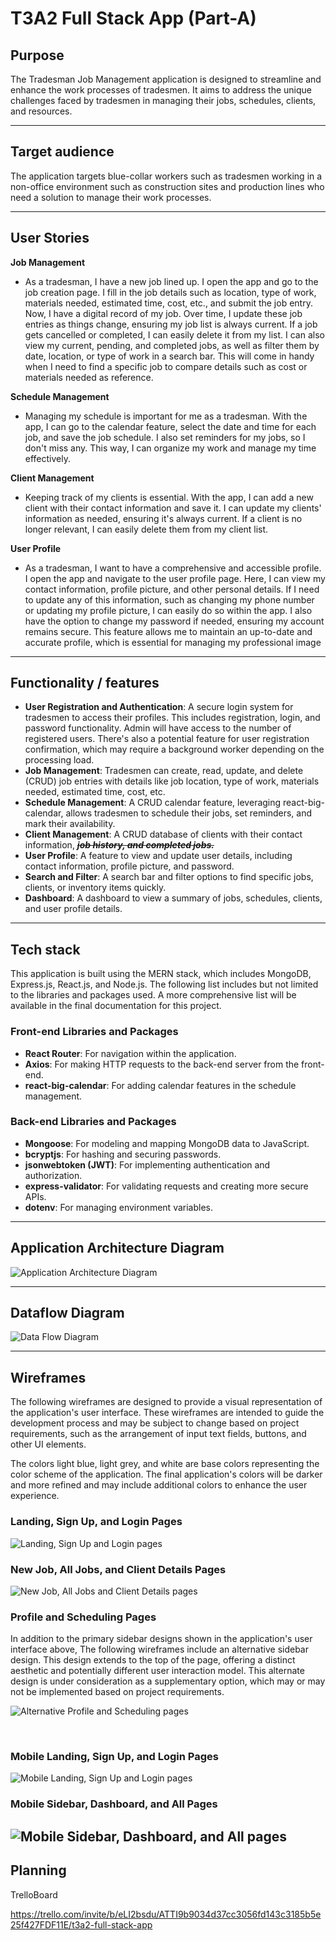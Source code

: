 # T3A2 Full Stack App (Part-A)


## Purpose

The Tradesman Job Management application is designed to streamline and enhance the work
processes of tradesmen. It aims to address the unique challenges faced by tradesmen in 
managing their jobs, schedules, clients, and resources.

---

## Target audience

The application targets blue-collar workers such as tradesmen working in a non-office
environment such as construction sites and production lines who need a solution to
manage their work processes.

---

##  User Stories

**Job Management**
- As a tradesman, I have a new job lined up. I open the app and go to the job creation page. I fill in
  the job details such as location, type of work, materials needed, estimated time, cost, etc., and submit
  the job entry. Now, I have a digital record of my job. Over time, I update these job entries as things
  change, ensuring my job list is always current. If a job gets cancelled or completed, I can easily
  delete it from my list. I can also view my current, pending, and completed jobs, as well as filter them
  by date, location, or type of work in a search bar. This will come in handy when I need to find a specific
  job to compare details such as cost or materials needed as reference.


**Schedule Management**
- Managing my schedule is important for me as a tradesman. With the app, I can go to the calendar feature,
  select the date and time for each job, and save the job schedule. I also set reminders for my jobs, so I
  don't miss any. This way, I can organize my work and manage my time effectively.

**Client Management**
- Keeping track of my clients is essential. With the app, I can add a new client with their contact
  information and save it. I can update my clients' information as needed, ensuring it's always current.
  If a client is no longer relevant, I can easily delete them from my client list.


**User Profile**

- As a tradesman, I want to have a comprehensive and accessible profile. I open the app and navigate
  to the user profile page. Here, I can view my contact information, profile picture, and other
  personal details. If I need to update any of this information, such as changing my phone number or
  updating my profile picture, I can easily do so within the app. I also have the option to change
  my password if needed, ensuring my account remains secure. This feature allows me to maintain an
  up-to-date and accurate profile, which is essential for managing my professional image

---

## Functionality / features

- **User Registration and Authentication**: A secure login system for tradesmen to access their profiles. This includes registration, login, and password functionality. Admin will have access to the number of registered users. There's also a potential feature for user registration confirmation, which may require a background worker depending on the processing load.
- **Job Management**: Tradesmen can create, read, update, and delete (CRUD) job entries with details like job location, type of work, materials needed, estimated time, cost, etc.
- **Schedule Management**: A CRUD calendar feature, leveraging react-big-calendar, allows tradesmen to schedule their jobs, set reminders, and mark their availability.
- **Client Management**: A CRUD database of clients with their contact information, _~~**job history, and completed jobs.**~~_
- **User Profile**: A feature to view and update user details, including contact information, profile picture, and password.
- **Search and Filter**: A search bar and filter options to find specific jobs, clients, or inventory items quickly.
- **Dashboard**: A dashboard to view a summary of jobs, schedules, clients, and user profile details.

---



## Tech stack

This application is built using the MERN stack, which includes MongoDB, Express.js, React.js, and Node.js.
The following list includes but not limited to the libraries and packages used. A more comprehensive
list will be available in the final documentation for this project.

### Front-end Libraries and Packages

- **React Router**: For navigation within the application.
- **Axios**: For making HTTP requests to the back-end server from the front-end.
- **react-big-calendar**: For adding calendar features in the schedule management.

### Back-end Libraries and Packages

- **Mongoose**: For modeling and mapping MongoDB data to JavaScript.
- **bcryptjs**: For hashing and securing passwords.
- **jsonwebtoken (JWT)**: For implementing authentication and authorization.
- **express-validator**: For validating requests and creating more secure APIs.
- **dotenv**: For managing environment variables.



---

## Application Architecture Diagram

![Application Architecture Diagram](./images/aad-1.png)

---

## Dataflow Diagram


![Data Flow Diagram](./images/dfd-v0.png)

---


## Wireframes

The following wireframes are designed to provide a visual representation of the application's user interface.
These wireframes are intended to guide the development process and may be subject to change based on project 
requirements, such as the arrangement of input text fields, buttons, and other UI elements. 

The colors light blue, light grey, and white are base colors representing the color scheme of the application.
The final application's colors will be darker and more refined and may include additional colors to enhance 
the user experience.


### Landing, Sign Up, and Login Pages

![Landing, Sign Up and Login pages](./images/wire_landing-signup-login.png)


### New Job, All Jobs, and Client Details Pages

![New Job, All Jobs and Client Details pages](./images/wire_newjob-alljobs-clients.png)


### Profile and Scheduling Pages


In addition to the primary sidebar designs shown in the application's user interface above,
The following wireframes include an alternative sidebar design. This design extends to the 
top of the page, offering a distinct aesthetic and potentially different user interaction model.
This alternate design is under consideration as a supplementary option, which may or may not be 
implemented based on project requirements.

![Alternative Profile and Scheduling pages](./images/wire_profile-scheduling.png)

<br>

### Mobile Landing, Sign Up, and Login Pages

![Mobile Landing, Sign Up and Login pages](./images/wire-mobi_landing-signup-login.png)


### Mobile Sidebar, Dashboard, and All Pages

![Mobile Sidebar, Dashboard, and All pages](./images/wire-mobi_sidebar-dashboard_all-pages.png)
---

## Planning

TrelloBoard

https://trello.com/invite/b/eLI2bsdu/ATTI9b9034d37cc3056fd143c3185b5e25f427FDF11E/t3a2-full-stack-app











